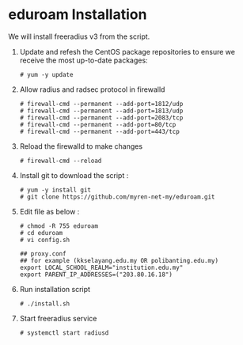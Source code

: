 # eduroam Installation

We will install freeradius v3 from the script.

1. Update and refesh the CentOS package repositories to ensure we receive the most up-to-date packages:

       # yum -y update
              
2. Allow radius and radsec protocol in firewalld

       # firewall-cmd --permanent --add-port=1812/udp
       # firewall-cmd --permanent --add-port=1813/udp
       # firewall-cmd --permanent --add-port=2083/tcp
       # firewall-cmd --permanent --add-port=80/tcp
       # firewall-cmd --permanent --add-port=443/tcp
                
3. Reload the firewalld to make changes

       # firewall-cmd --reload
                
4. Install git to download the script :

       # yum -y install git
       # git clone https://github.com/myren-net-my/eduroam.git 
                
5. Edit file as below :

       # chmod -R 755 eduroam
       # cd eduroam
       # vi config.sh
       
       ## proxy.conf
       ## for example (kkselayang.edu.my OR polibanting.edu.my)
       export LOCAL_SCHOOL_REALM="institution.edu.my"
       export PARENT_IP_ADDRESSES=("203.80.16.18")

6. Run installation script

       # ./install.sh 
                
7. Start freeradius service

       # systemctl start radiusd
